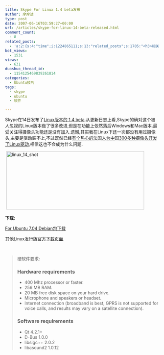 ```yaml
---
title: Skype For Linux 1.4 beta发布
author: 摩摩诘
type: post
date: 2007-06-16T03:59:27+00:00
url: /articles/skype-for-linux-14-beta-released.html
comment_count:
  - 8
related_posts:
  - 'a:2:{s:4:"time";i:1224865111;s:13:"related_posts";s:1705:"<h3>相关日志</h3><ul class="related_post"><li><a href="http://www.digglife.cn/articles/recordmydesktop.html" title="Linux平台屏幕录像工具RecordMyDesktop">Linux平台屏幕录像工具RecordMyDesktop</a></li><li><a href="http://www.digglife.cn/articles/ubuntu17%e6%ac%beubuntu%e6%96%b0%e6%89%8b%e5%bf%85%e5%a4%87%e7%9a%84%e8%b6%85%e9%85%b7%e8%bd%af%e4%bb%b6part2.html" title="Ubuntu:17款Ubuntu新手必备的超酷软件(Part.2)">Ubuntu:17款Ubuntu新手必备的超酷软件(Part.2)</a></li><li><a href="http://www.digglife.cn/articles/ubuntu17%e6%ac%beubuntu%e6%96%b0%e6%89%8b%e5%bf%85%e5%a4%87%e7%9a%84%e8%b6%85%e9%85%b7%e8%bd%af%e4%bb%b6part1.html" title="Ubuntu:17款Ubuntu新手必备的超酷软件(Part.1)">Ubuntu:17款Ubuntu新手必备的超酷软件(Part.1)</a></li><li><a href="http://www.digglife.cn/articles/ubuntu%e5%a6%82%e4%bd%95%e5%9c%a8ubuntu%e4%b8%ad%e5%ae%89%e8%a3%85ie%e6%94%af%e6%8c%81feisty-fawn-edgy-eft-%e5%92%8cdapper-drake.html" title="Ubuntu:如何在Ubuntu中安装IE(支持Feisty Fawn, Edgy Eft 和Dapper Drake)">Ubuntu:如何在Ubuntu中安装IE(支持Feisty Fawn, Edgy Eft 和Dapper Drake)</a></li><li><a href="http://www.digglife.cn/articles/ubuntu-windows-xp-vista-firefox-profile.html" title="Ubuntu,Windows Vista和XP共享Firefox配置文件">Ubuntu,Windows Vista和XP共享Firefox配置文件</a></li><li><a href="http://www.digglife.cn/articles/custom-windows-interface-tools.html" title="9个工具打造焕然一新的Windows界面">9个工具打造焕然一新的Windows界面</a></li><li><a href="http://www.digglife.cn/articles/convert-powerpoint-flash.html" title="免费将Powerpoint转换为Flash">免费将Powerpoint转换为Flash</a></li></ul>";}'
bot_views:
  - 1531
views:
  - 631
duoshuo_thread_id:
  - 1154125469839261814
categories:
  - Ubuntu技巧
tags:
  - skype
  - ubuntu
  - 软件

---
```

Skype在14日发布了<a href="http://www.skype.com/intl/en/download/skype/linux/" target="_blank">Linux版本的 1.4 beta</a>.从更新日志上看,Skype的确对这个被人忽视的Linux版本做了很多改进,但是在功能上依然落后Windows和Mac版本.最受关注得摄像头功能还是没有加入.遗憾,其实我在Linux下还一次都没有用过摄像头,主要是驱动装不上,不过既然已经<a href="http://www.cnbeta.com/articles/26339.htm" target="_blank">有个热心的法国人为中国300多种摄像头开发了Linux驱动</a>,相信这也不会成为什么问题.

 <a href="https://www.digglife.net/wp-content/uploads/3/379/2007/06/linux-14-shot.png" atomicselection="true"><img height="190" alt="linux_14_shot" src="http://digglife.qiniudn.com/wp-content/uploads/3/379/2007/06/linux-14-shot-thumb.png" width="450" /></a> 

<!--more-->

**下载:**

<a href="http://download.skype.com/linux/skype-1.4.0.74.deb" target="_blank">For Ubuntu 7.04 Debian包下载</a>

其他Linux发行版<a href="http://www.skype.com/intl/en/download/skype/linux/" target="_blank">官方下载页面</a>.

 

> 硬软件要求:
>
> ### Hardware requirements
>
>   * 400 Mhz processor or faster.
>   * 256 MB RAM.
>   * 20 MB free disk space on your hard drive.
>   * Microphone and speakers or headset.
>   * Internet connection (broadband is best, GPRS is not supported for voice calls, and results may vary on a satellite connection).
>
> ### Software requirements
>
>   * Qt 4.2.1+
>   * D-Bus 1.0.0
>   * libsigc++ 2.0.2
>   * libasound2 1.0.12